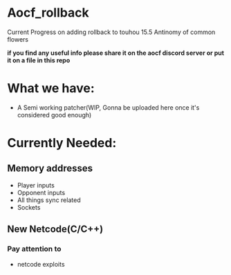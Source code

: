 # Aocf_rollback
Current Progress on adding rollback to touhou 15.5 Antinomy of common flowers

**if you find any useful info please share it on the aocf discord server or put it on a file in this repo**
# What we have:
- A Semi working patcher(WIP, Gonna be uploaded here once it's considered good enough)
# Currently Needed:
## Memory addresses
- Player inputs
- Opponent inputs
- All things sync related
- Sockets
## New Netcode(C/C++)
### Pay attention to
- netcode exploits
